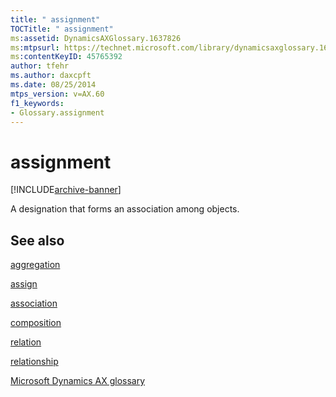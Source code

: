 ```yaml
---
title: " assignment"
TOCTitle: " assignment"
ms:assetid: DynamicsAXGlossary.1637826
ms:mtpsurl: https://technet.microsoft.com/library/dynamicsaxglossary.1637826(v=AX.60)
ms:contentKeyID: 45765392
author: tfehr
ms.author: daxcpft
ms.date: 08/25/2014
mtps_version: v=AX.60
f1_keywords:
- Glossary.assignment
---
```


# assignment


[!INCLUDE[archive-banner](includes/archive-banner.md)]

A designation that forms an association among objects.

## See also

[aggregation](aggregation.md)

[assign](assign.md)

[association](association.md)

[composition](composition.md)

[relation](relation.md)

[relationship](relationship.md)

[Microsoft Dynamics AX glossary](glossary/microsoft-dynamics-ax-glossary.md)

  


